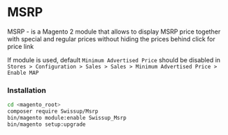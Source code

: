 # MSRP

MSRP - is a Magento 2 module that allows to display MSRP price together with
special and regular prices without hiding the prices behind click for price link

If module is used, default `Minimum Advertised Price` should be disabled in
`Stores > Configuration > Sales > Sales > Minimum Advertised Price > Enable MAP`

### Installation

```bash
cd <magento_root>
composer require Swissup/Msrp
bin/magento module:enable Swissup_Msrp
bin/magento setup:upgrade
```
